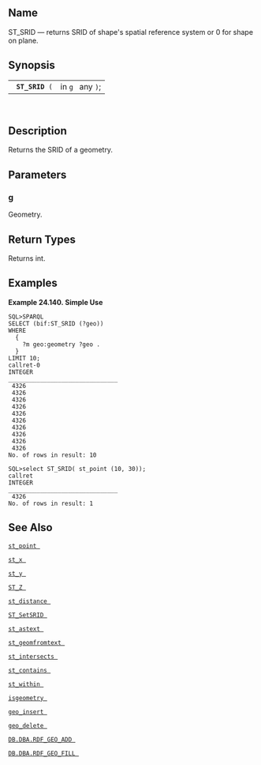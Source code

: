 <div id="fn_st_srid" class="refentry">

<div class="titlepage">

</div>

<div class="refnamediv">

## Name

ST_SRID — returns SRID of shape's spatial reference system or 0 for
shape on plane.

</div>

<div class="refsynopsisdiv">

## Synopsis

<div id="fsyn_st_srid" class="funcsynopsis">

|                      |                  |
|----------------------|------------------|
| ` `**`ST_SRID`**` (` | in `g ` any `)`; |

<div class="funcprototype-spacer">

 

</div>

</div>

</div>

<div id="desc_st_srid" class="refsect1">

## Description

Returns the SRID of a geometry.

</div>

<div id="params_st_srid" class="refsect1">

## Parameters

<div id="id90851" class="refsect2">

### g

Geometry.

</div>

</div>

<div id="ret_st_srid" class="refsect1">

## Return Types

Returns int.

</div>

<div id="examples_st_srid" class="refsect1">

## Examples

<div id="ex_st_srid" class="example">

**Example 24.140. Simple Use**

<div class="example-contents">

``` programlisting
SQL>SPARQL
SELECT (bif:ST_SRID (?geo))
WHERE
  {
    ?m geo:geometry ?geo .
  }
LIMIT 10;
callret-0
INTEGER
_______________________________
 4326
 4326
 4326
 4326
 4326
 4326
 4326
 4326
 4326
 4326
No. of rows in result: 10

SQL>select ST_SRID( st_point (10, 30));
callret
INTEGER
_______________________________
 4326
No. of rows in result: 1
```

</div>

</div>

  

</div>

<div id="seealso_st_srid" class="refsect1">

## See Also

<a href="fn_st_point.html" class="link" title="st_point"><code
class="function">st_point </code></a>

<a href="fn_st_x.html" class="link" title="st_x"><code
class="function">st_x </code></a>

<a href="fn_st_y.html" class="link" title="st_y"><code
class="function">st_y </code></a>

<a href="fn_st_z.html" class="link" title="ST_Z"><code
class="function">ST_Z </code></a>

<a href="fn_st_distance.html" class="link" title="st_distance"><code
class="function">st_distance </code></a>

<a href="fn_st_setsrid.html" class="link" title="ST_SetSRID"><code
class="function">ST_SetSRID </code></a>

<a href="fn_st_astext.html" class="link" title="st_astext"><code
class="function">st_astext </code></a>

<a href="fn_st_geomfromtext.html" class="link"
title="st_geomfromtext"><code
class="function">st_geomfromtext </code></a>

<a href="fn_st_intersects.html" class="link" title="st_intersects"><code
class="function">st_intersects </code></a>

<a href="fn_st_contains.html" class="link" title="st_contains"><code
class="function">st_contains </code></a>

<a href="fn_st_within.html" class="link" title="st_within"><code
class="function">st_within </code></a>

<a href="fn_isgeometry.html" class="link" title="isgeometry"><code
class="function">isgeometry </code></a>

<a href="fn_geo_insert.html" class="link" title="geo_insert"><code
class="function">geo_insert </code></a>

<a href="fn_geo_delete.html" class="link" title="geo_delete"><code
class="function">geo_delete </code></a>

<a href="fn_rdf_geo_add.html" class="link"
title="DB.DBA.RDF_GEO_ADD"><code
class="function">DB.DBA.RDF_GEO_ADD </code></a>

<a href="fn_rdf_geo_fill.html" class="link"
title="DB.DBA.RDF_GEO_FILL"><code
class="function">DB.DBA.RDF_GEO_FILL </code></a>

</div>

</div>
